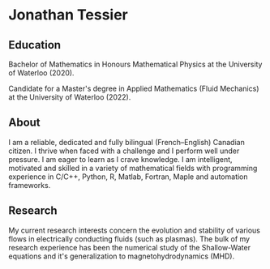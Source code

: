 # Jonathan Tessier

## Education
Bachelor of Mathematics in Honours Mathematical Physics at the University of Waterloo (2020).

Candidate for a Master's degree in Applied Mathematics (Fluid Mechanics) at the University of Waterloo (2022).

## About
I am a reliable, dedicated and fully bilingual (French–English) Canadian citizen. I thrive when faced with a challenge and I perform well under pressure. I am eager to learn as I crave knowledge. I am intelligent, motivated and skilled in a variety of mathematical fields with programming experience in C/C++, Python, R, Matlab, Fortran, Maple and automation frameworks.

## Research
My current research interests concern the evolution and stability of various flows in electrically conducting fluids (such as plasmas). The bulk of my research experience has been the numerical study of the Shallow-Water equations and it's generalization to magnetohydrodynamics (MHD).
